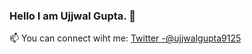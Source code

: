### Hello I am  Ujjwal Gupta. 👋
📫 You can connect wiht me: [Twitter -@ujjwalgupta9125](https://twitter.com/_ujjwal_gupta_)

  
